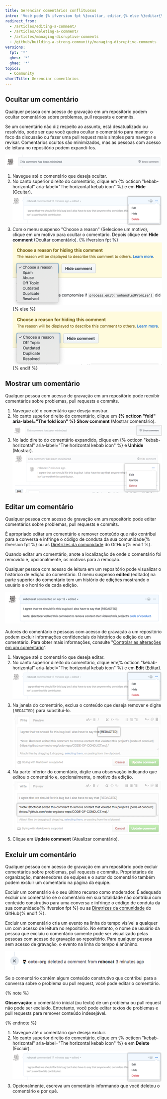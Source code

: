 ```yaml
---
title: Gerenciar comentários conflituosos
intro: 'Você pode {% ifversion fpt %}ocultar, editar,{% else %}editar{% endif %} ou excluir comentários sobre problemas, pull request e commits.'
redirect_from:
  - /articles/editing-a-comment/
  - /articles/deleting-a-comment/
  - /articles/managing-disruptive-comments
  - /github/building-a-strong-community/managing-disruptive-comments
versions:
  fpt: '*'
  ghes: '*'
  ghae: '*'
topics:
  - Community
shortTitle: Gerenciar comentários
---
```


## Ocultar um comentário

Qualquer pessoa com acesso de gravação em um repositório podem ocultar comentários sobre problemas, pull requests e commits.

Se um comentário não diz respeito ao assunto, está desatualizado ou resolvido, pode ser que você queira ocultar o comentário para manter o foco da discussão ou fazer uma pull request mais simples para navegar e revisar. Comentários ocultos são minimizados, mas as pessoas com acesso de leitura no repositório podem expandi-los.

![Comentário minimizado](/assets/images/help/repository/hidden-comment.png)

1. Navegue até o comentário que deseja ocultar.
2. No canto superior direito do comentário, clique em {% octicon "kebab-horizontal" aria-label="The horizontal kebab icon" %} e em **Hide** (Ocultar). ![Ícone horizontal kebab e menu comment moderation (moderação de comentários) mostrando as opções edit, hide, delete (editar, ocultar, excluir)](/assets/images/help/repository/comment-menu.png)
3. Com o menu suspenso "Choose a reason" (Selecione um motivo), clique em um motivo para ocultar o comentário. Depois clique em **Hide comment** (Ocultar comentário).
  {% ifversion fpt %}
  ![Menu suspenso Choose reason for hiding comment (Selecione um motivo para ocultar o comentário)](/assets/images/help/repository/choose-reason-for-hiding-comment.png)
  {% else %}
  ![Menu suspenso Choose reason for hiding comment (Selecione um motivo para ocultar o comentário)](/assets/images/help/repository/choose-reason-for-hiding-comment-ghe.png)
  {% endif %}

## Mostrar um comentário

Qualquer pessoa com acesso de gravação em um repositório pode reexibir comentários sobre problemas, pull requests e commits.

1. Navegue até o comentário que deseja mostrar.
2. No canto superior direito do comentário, clique em **{% octicon "fold" aria-label="The fold icon" %} Show comment** (Mostrar comentário). ![Mostrar texto de comentário](/assets/images/help/repository/hidden-comment-show.png)
3. No lado direito do comentário expandido, clique em {% octicon "kebab-horizontal" aria-label="The horizontal kebab icon" %} e **Unhide** (Mostrar). ![Ícone horizontal kebab e menu comment moderation (moderação de comentários) mostrando as opções edit, unhide, delete (editar, mostrar, excluir)](/assets/images/help/repository/comment-menu-hidden.png)

## Editar um comentário

Qualquer pessoa com acesso de gravação em um repositório pode editar comentários sobre problemas, pull requests e commits.

É apropriado editar um comentário e remover conteúdo que não contribui para a conversa e infringe o código de conduta da sua comunidade{% ifversion fpt %} ou as [Diretrizes da comunidade](/articles/github-community-guidelines) do GitHub{% endif %}.

Quando editar um comentário, anote a localização de onde o comentário foi removido e, opcionalmente, os motivos para a remoção.

Qualquer pessoa com acesso de leitura em um repositório pode visualizar o histórico de edição do comentário. O menu suspenso **edited** (editado) na parte superior do comentário tem um histório de edições mostrando o usuário e o horário de cada edição.

![Comentário com observação adicional que o conteúdo foi redacted (suprimido)](/assets/images/help/repository/content-redacted-comment.png)

Autores do comentário e pessoas com acesso de gravação a um repositório podem excluir informações confidenciais do histórico de edição de um comentário. Para obter mais informações, consulte "[Controlar as alterações em um comentário](/communities/moderating-comments-and-conversations/tracking-changes-in-a-comment)".

1. Navegue até o comentário que deseja editar.
2. No canto superior direito do comentário, clique em{% octicon "kebab-horizontal" aria-label="The horizontal kebab icon" %} e em **Edit** (Editar). ![Ícone horizontal kebab e menu comment moderation (moderação de comentários) mostrando as opções edit, hide, delete e report (editar, ocultar, excluir e denunciar)](/assets/images/help/repository/comment-menu.png)
3. Na janela do comentário, exclua o conteúdo que deseja remover e digite `[REDACTED]` para substitui-lo. ![Janela de comentário com conteúdo redacted (suprimido)](/assets/images/help/issues/redacted-content-comment.png)
4. Na parte inferior do comentário, digite uma observação indicando que editou o comentário e, opcionalmente, o motivo da edição. ![Janela de comentário com observação adicional que o conteúdo foi redacted (suprimido)](/assets/images/help/issues/note-content-redacted-comment.png)
5. Clique em **Update comment** (Atualizar comentário).

## Excluir um comentário

Qualquer pessoa com acesso de gravação em um repositório pode excluir comentários sobre problemas, pull requests e commits. Proprietários de organização, mantenedores de equipes e o autor do comentário também podem excluir um comentário na página da equipe.

Excluir um comentário é o seu último recurso como moderador. É adequado excluir um comentário se o comentário em sua totalidade não contribui com conteúdo construtivo para uma conversa e infringe o código de conduta da sua comunidade{% ifversion fpt %} ou as [Diretrizes da comunidade](/articles/github-community-guidelines) do GitHub{% endif %}.

Excluir um comentário cria um evento na linha do tempo visível a qualquer um com acesso de leitura no repositório. No entanto, o nome de usuário da pessoa que excluiu o comentário somente pode ser visualizado pelas pessoas com acesso de gravação ao repositório. Para qualquer pessoa sem acesso de gravação, o evento na linha do tempo é anônimo.

![Evento anônimo de linha do tempo de um comentário excluído](/assets/images/help/issues/anonymized-timeline-entry-for-deleted-comment.png)

Se o comentário contém algum conteúdo construtivo que contribui para a conversa sobre o problema ou pull request, você pode editar o comentário.

{% note %}

**Observação:** o comentário inicial (ou texto) de um problema ou pull request não pode ser excluído. Entretanto, você pode editar textos de problemas e pull requests para remover conteúdo indesejável.

{% endnote %}

1. Navegue até o comentário que deseja excluir.
2. No canto superior direito do comentário, clique em {% octicon "kebab-horizontal" aria-label="The horizontal kebab icon" %} e em **Delete** (Excluir). ![Ícone horizontal kebab e menu comment moderation (moderação de comentários) mostrando as opções edit, hide, delete e report (editar, ocultar, excluir e denunciar)](/assets/images/help/repository/comment-menu.png)
3. Opcionalmente, escreva um comentário informando que você deletou o comentário e por quê.
